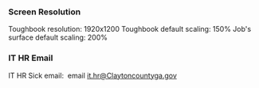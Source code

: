 ### Screen Resolution
Toughbook resolution: 1920x1200
Toughbook default scaling: 150%
Job's surface default scaling: 200%

### IT HR Email 
IT HR Sick email:  email it.hr@Claytoncountyga.gov




